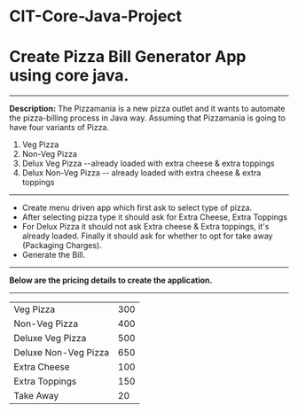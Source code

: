 # CIT-Core-Java-Project
<h1>Create Pizza Bill Generator App using core java.</h1>
<hr>
<p> <b>Description:</b> The Pizzamania is a new pizza outlet and it wants to automate the pizza-billing process in Java way. Assuming that Pizzamania is going to have four variants of Pizza.
  <ol>
    <li>Veg Pizza</li>
    <li>Non-Veg Pizza</li>
    <li>Delux Veg Pizza --already loaded with extra cheese & extra toppings</li>
    <li>Delux Non-Veg Pizza -- already loaded with extra cheese & extra toppings</li>
  </ol>
<hr>
  <ul>
    <li>Create menu driven app which first ask to select type of pizza.</li>
    <li>After selecting pizza type it should ask for Extra Cheese, Extra Toppings</li>
    <li>For Delux Pizza it should not ask Extra cheese & Extra toppings, it's already loaded. Finally it should ask for whether to opt for take away (Packaging Charges).</li>
  <li>Generate the Bill.</li>
  </ul>
<hr>
<b>Below are the pricing details to create the application.</b>
<hr>
  <table>
  <tr>
    <td>Veg Pizza</td>
    <td>300</td>
  </tr>
  <tr>
    <td>Non-Veg Pizza</td>
    <td>400</td>
  </tr>
  <tr>
    <td>Deluxe Veg Pizza</td>
    <td>500</td>
  </tr>
  <tr>
    <td>Deluxe Non-Veg Pizza</td>
    <td>650</td>
  </tr>
  <tr>
    <td>Extra Cheese</td>
    <td>100</td>
  </tr>
  <tr>
    <td>Extra Toppings</td>
    <td>150</td>
  </tr>
  <tr>
    <td>Take Away</td>
    <td>20</td>
  </tr>
</table>
</p>

